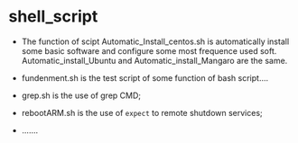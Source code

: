 # shell_script

-   The function of scipt Automatic_Install_centos.sh is automatically install some basic software and configure some most frequence used soft. Automatic_install_Ubuntu and Automatic_install_Mangaro are the same.

-   fundenment.sh is the test script of some function of bash script....

-   grep.sh is the use of grep CMD;
-   rebootARM.sh is the use of `expect` to remote shutdown services;
-   .......
